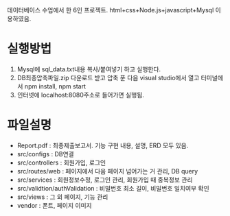 데이터베이스 수업에서 한 6인 프로젝트.
html+css+Node.js+javascript+Mysql 이용하였음.

# 실행방법
1) Mysql에 sql_data.txt내용 복사/붙여넣기 하고 실행한다. 
2) DB최종압축파일.zip 다운로드 받고 압축 푼 다음 visual studio에서 열고 터미널에서 npm install, npm start
3) 인터넷에 localhost:8080주소로 들어가면 실행됨.

# 파일설명
- Report.pdf : 최종제출보고서. 기능 구현 내용, 설명, ERD 모두 있음.
- src/configs : DB연결
- src/controllers : 회원가입, 로그인
- src/routes/web : 페이지에서 다음 페이지 넘어가는 거 관리, DB query
- src/services : 회원정보수정, 로그인 관리, 회원가입 때 중복정보 관리
- src/validtion/authValidation : 비밀번호 최소 길이, 비밀번호 일치여부 확인
- src/views : 그 외 페이지, 기능 관리
- vendor : 폰트, 페이지 이미지


